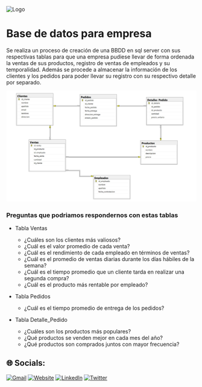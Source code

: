 
![Logo](https://ianttechnology.com/Content/images/banner-database.png)


# Base de datos para empresa

Se realiza un proceso de creación de una BBDD en sql server con sus respectivas tablas para que una empresa pudiese llevar de forma ordenada la ventas de sus productos, registro de ventas de empleados y su temporalidad. Además se procede a almacenar la información de los clientes y los pedidos para poder llevar su registro con su respectivo detalle por separado.

![images](https://github.com/GonzaloBeng/DDBB-VentasEmpresa/blob/master/Diagrama.jpeg)

### Preguntas que podriamos respondernos con estas tablas

* Tabla Ventas
   - ¿Cuáles son los clientes más valiosos?
   - ¿Cuál es el valor promedio de cada venta?
   - ¿Cuál es el rendimiento de cada empleado en términos de ventas?
   - ¿Cuál es el promedio de ventas diarias durante los días hábiles de la semana?
   - ¿Cuál es el tiempo promedio que un cliente tarda en realizar una segunda compra?
   - ¿Cuál es el producto más rentable por empleado?

* Tabla Pedidos
   - ¿Cuál es el tiempo promedio de entrega de los pedidos? 

* Tabla Detalle_Pedido
   - ¿Cuáles son los productos más populares?
   - ¿Qué productos se venden mejor en cada mes del año?
   - ¿Qué productos son comprados juntos con mayor frecuencia?

## 🌐 Socials:
[![Gmail](https://img.shields.io/badge/Gmail-D14836?style=for-the-badge&logo=gmail&logoColor=white)](mailto:gonzalobeng@gmail.com) [![Website](https://img.shields.io/badge/website-000000?style=for-the-badge&logo=About.me&logoColor=white)](https://gonzalobeng.github.io/) [![LinkedIn](	https://img.shields.io/badge/LinkedIn-0077B5?style=for-the-badge&logo=linkedin&logoColor=white)](https://linkedin.com/in/GonzaloBeng) [![Twitter](https://img.shields.io/badge/Twitter-1DA1F2?style=for-the-badge&logo=twitter&logoColor=white)](https://twitter.com/GonzaloBeng) 
